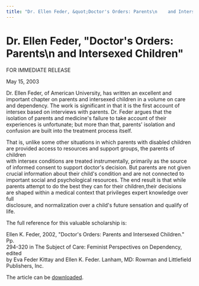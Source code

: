 ```yaml
---
title: "Dr. Ellen Feder, &quot;Doctor's Orders: Parents\n    and Intersexed Children&quot;"
---
```


# Dr. Ellen Feder, &quot;Doctor's Orders: Parents\n    and Intersexed Children&quot;

  


  
FOR IMMEDIATE RELEASE  
  
  
May 15, 2003

  
<p class=m2>  
Dr. Ellen Feder, of American University, has written an excellent and important  
chapter on parents and intersexed children in a volume on care and dependency.  
The work is significant in that it is the first account of intersex based on  
interviews with parents. Dr. Feder argues that the isolation of parents and  
medicine's failure to take account of their experiences is unfortunate; but  
more than that, parents' isolation and confusion are built into the treatment  
process itself.</p>  


That is, unlike some other situations in which parents with disabled children  
are provided access to resources and support groups, the parents of children  
with intersex conditions are treated instrumentally, primarily as the source  
of informed consent to support doctor's decision. But parents are not given  
crucial information about their child's condition and are not connected to  
important social and psychological resources. The end result is that while  
parents attempt to do the best they can for their children,their decisions  
are shaped within a medical context that privileges expert knowledge over full  
disclosure, and normalization over a child's future sensation and qualify of  
life.

  


The full reference for this valuable scholarship is:  
  
Ellen K. Feder, 2002, "Doctor's Orders: Parents and Intersexed Children." Pp.  
294-320 in The Subject of Care: Feminist Perspectives on Dependency, edited  
by Eva Feder Kittay and Ellen K. Feder. Lanham, MD: Rowman and Littlefield  
Publishers, Inc.

  


The article can be [downloaded][1].

  
<p class=m2>&nbsp;  
</p>

 [1]: /pdf/Doctor%27s_Orders_Feder2002.pdf